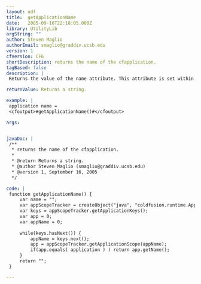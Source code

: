 ```yaml
---
layout: udf
title:  getApplicationName
date:   2005-09-16T22:18:05.000Z
library: UtilityLib
argString: ""
author: Steven Maglio
authorEmail: smaglio@graddiv.ucsb.edu
version: 1
cfVersion: CF6
shortDescription: returns the name of the cfapplication.
tagBased: false
description: |
 Returns the value of the name attribute. This attribute is set within the cfapplication tag. Usually this application name can be garnered from the application structure (application.applicationname). However, sometimes this value is missing (usually due to a structClear( application ) call).

returnValue: Returns a string.

example: |
 application name =
 <cfoutput>#getApplicationName()#</cfoutput>

args:


javaDoc: |
 /**
  * returns the name of the cfapplication.
  * 
  * @return Returns a string. 
  * @author Steven Maglio (smaglio@graddiv.ucsb.edu) 
  * @version 1, September 16, 2005 
  */

code: |
 function getApplicationName() {
     var name = "";
     var appScopeTracker = createObject("java", "coldfusion.runtime.ApplicationScopeTracker");
     var keys = appScopeTracker.getApplicationKeys();
     var app = 0;
     var appName = 0;
     
     while(keys.hasNext()) {
         appName = keys.next();
         app = appScopeTracker.getApplicationScope(appName);
         if(app.equals( application ) ) return app.getName();
     }
     return "";
 }

---
```


